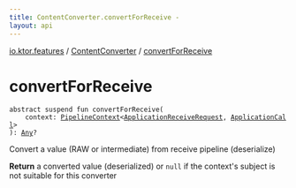 ```yaml
---
title: ContentConverter.convertForReceive - 
layout: api
---
```


<div class='api-docs-breadcrumbs'><a href="../index.html">io.ktor.features</a> / <a href="index.html">ContentConverter</a> / <a href="./convert-for-receive.html">convertForReceive</a></div>

# convertForReceive

<div class="signature"><code><span class="keyword">abstract</span> <span class="keyword">suspend</span> <span class="keyword">fun </span><span class="identifier">convertForReceive</span><span class="symbol">(</span><br/>&nbsp;&nbsp;&nbsp;&nbsp;<span class="parameterName" id="io.ktor.features.ContentConverter$convertForReceive(io.ktor.util.pipeline.PipelineContext((io.ktor.request.ApplicationReceiveRequest, io.ktor.application.ApplicationCall)))/context">context</span><span class="symbol">:</span>&nbsp;<a href="../../io.ktor.util.pipeline/-pipeline-context/index.html"><span class="identifier">PipelineContext</span></a><span class="symbol">&lt;</span><a href="../../io.ktor.request/-application-receive-request/index.html"><span class="identifier">ApplicationReceiveRequest</span></a><span class="symbol">,</span>&nbsp;<a href="../../io.ktor.application/-application-call/index.html"><span class="identifier">ApplicationCall</span></a><span class="symbol">&gt;</span><br/><span class="symbol">)</span><span class="symbol">: </span><a href="https://kotlinlang.org/api/latest/jvm/stdlib/kotlin/-any/index.html"><span class="identifier">Any</span></a><span class="symbol">?</span></code></div>

Convert a value (RAW or intermediate) from receive pipeline (deserialize)

**Return**
a converted value (deserialized) or <code>null</code> if the context's subject is not suitable for this converter


